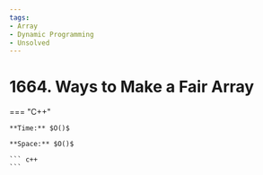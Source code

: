 ```yaml
---
tags:
- Array
- Dynamic Programming
- Unsolved
---
```



# 1664. Ways to Make a Fair Array

=== "C++"

    **Time:** $O()$

    **Space:** $O()$

    ``` c++
    ```